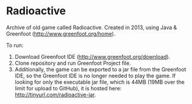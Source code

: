# Radioactive
Archive of old game called Radioactive. Created in 2013, using Java & Greenfoot (http://www.greenfoot.org/home).

To run:

1. Download Greenfoot IDE (http://www.greenfoot.org/download).
2. Clone repository and run Greenfoot Project file.
3. Additionally, the game can be exported to a jar file from the Greenfoot IDE, so the Greenfoot IDE is no longer needed to play the game. If looking for only the executable jar file, which is 44MB (19MB over the limit for upload to GitHub), it is hosted here: http://tinyurl.com/radioactive-jar.

